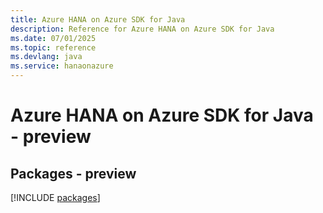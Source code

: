 ```yaml
---
title: Azure HANA on Azure SDK for Java
description: Reference for Azure HANA on Azure SDK for Java
ms.date: 07/01/2025
ms.topic: reference
ms.devlang: java
ms.service: hanaonazure
---
```

# Azure HANA on Azure SDK for Java - preview
## Packages - preview
[!INCLUDE [packages](hana-on-azure-index.md)]